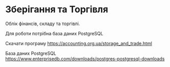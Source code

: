 # Зберігання та Торгівля

Облік фінансів, складу та торгівлі.

Для роботи потрібна база даних PostgreSQL

Скачати програму      https://accounting.org.ua/storage_and_trade.html

База даних PostgreSQL https://www.enterprisedb.com/downloads/postgres-postgresql-downloads
